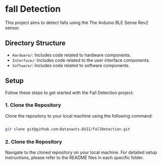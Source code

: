 # fall Detection
This project aims to detect falls using the The Arduino BLE Sense Rev2 sensor. 

## Directory Structure

- `Hardware/`: Includes code related to hardware components.
- `Interface/`: Includes code related to the user interface components.
- `Software/`: Includes code related to software components.

## Setup
Follow these steps to get started with the Fall Detection project:

### 1. Clone the Repository
Clone the repository to your local machine using the following command:

```bash

git clone git@github.com:Datanauts-DSII/fallDetection.git

```

### 2. Clone the Repository
Navigate to the cloned repository on your local machine. For detailed setup instructions, please refer to the README files in each specific folder.